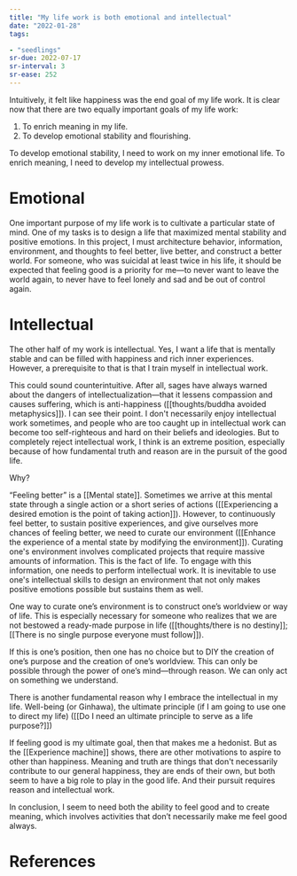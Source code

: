 ```yaml
---
title: "My life work is both emotional and intellectual"
date: "2022-01-28"
tags:

- "seedlings"
sr-due: 2022-07-17
sr-interval: 3
sr-ease: 252
---
```


Intuitively, it felt like happiness was the end goal of my life work. It is clear now that there are two equally important goals of my life work:

1. To enrich meaning in my life.
2. To develop emotional stability and flourishing.

To develop emotional stability, I need to work on my inner emotional life. To enrich meaning, I need to develop my intellectual prowess.

# Emotional

One important purpose of my life work is to cultivate a particular state of mind. One of my tasks is to design a life that maximized mental stability and positive emotions. In this project, I must architecture behavior, information, environment, and thoughts to feel better, live better, and construct a better world. For someone, who was suicidal at least twice in his life, it should be expected that feeling good is a priority for me—to never want to leave the world again, to never have to feel lonely and sad and be out of control again.

# Intellectual

The other half of my work is intellectual. Yes, I want a life that is mentally stable and can be filled with happiness and rich inner experiences. However, a prerequisite to that is that I train myself in intellectual work.

This could sound counterintuitive. After all, sages have always warned about the dangers of intellectualization—that it lessens compassion and causes suffering, which is anti-happiness ([[thoughts/buddha avoided metaphysics]]). I can see their point. I don't necessarily enjoy intellectual work sometimes, and people who are too caught up in intellectual work can become too self-righteous and hard on their beliefs and ideologies. But to completely reject intellectual work, I think is an extreme position, especially because of how fundamental truth and reason are in the pursuit of the good life.

Why?

“Feeling better” is a [[Mental state]]. Sometimes we arrive at this mental state through a single action or a short series of actions ([[Experiencing a desired emotion is the point of taking action]]). However, to continuously feel better, to sustain positive experiences, and give ourselves more chances of feeling better, we need to curate our environment ([[Enhance the experience of a mental state by modifying the environment]]). Curating one's environment involves complicated projects that require massive amounts of information. This is the fact of life. To engage with this information, one needs to perform intellectual work.  It is inevitable to use one's intellectual skills to design an environment that not only makes positive emotions possible but sustains them as well.

One way to curate one’s environment is to construct one’s worldview or way of life. This is especially necessary for someone who realizes that we are not bestowed a ready-made purpose in life ([[thoughts/there is no destiny]]; [[There is no single purpose everyone must follow]]).

If this is one’s position, then one has no choice but to DIY the creation of one’s purpose and the creation of one’s worldview. This can only be possible through the power of one’s mind—through reason. We can only act on something we understand.

There is another fundamental reason why I embrace the intellectual in my life. Well-being (or Ginhawa), the ultimate principle (if I am going to use one to direct my life) ([[Do I need an ultimate principle to serve as a life purpose?]])

If feeling good is my ultimate goal, then that makes me a hedonist. But as the [[Experience machine]] shows, there are other motivations to aspire to other than happiness. Meaning and truth are things that don't necessarily contribute to our general happiness, they are ends of their own, but both seem to have a big role to play in the good life. And their pursuit requires reason and intellectual work.

In conclusion, I seem to need both the ability to feel good and to create meaning, which involves activities that don’t necessarily make me feel good always.

# References
